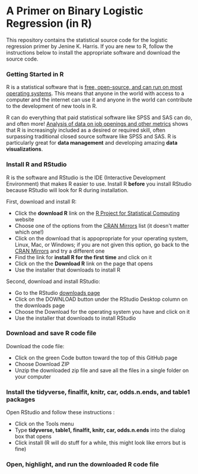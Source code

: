 # A Primer on Binary Logistic Regression (in R)

This repository contains the statistical source code for the logistic regression primer by Jenine K. Harris. If you are new to R, follow the instructions below to install the appropriate software and download the source code.

### Getting Started in R

R is a statistical software that is <a href = "https://www.r-project.org">free, open-source, and can run on most operating systems</a>. This means that anyone in the world with access to a computer and the internet can use it and anyone in the world can contribute to the development of new tools in R. 

R can do everything that paid statistical software like SPSS and SAS can do, and often more! <a href = "http://r4stats.com/2019/05/28/data-science-jobs-report-2019-python-way-up-tensorflow-growing-rapidly-r-use-double-sas/">Analysis of data on job openings and other metrics</a> shows that R is increasingly included as a desired or required skill, often surpassing traditional closed source software like SPSS and SAS. R is particularly great for **data management** and developing amazing **data visualizations**.

### Install R and RStudio

R is the software and RStudio is the IDE (Interactive Development Environment) that makes R easier to use. Install R **before** you install RStudio because RStudio will look for R during installation.

First, download and install R:

<ul>
  <li> Click the <b>download R</b> link on the <a href = "https://www.r-project.org">R Project for Statistical Computing</a> website
  <li> Choose one of the options from the <a href = "https://cran.r-project.org/mirrors.html">CRAN Mirrors</a> list (it doesn't matter which one!)
  <li> Click on the download that is appopropriate for your operating system, Linux, Mac, or Windows; if you are not given this option, go back to the <a href = "https://cran.r-project.org/mirrors.html">CRAN Mirrors</a> and try a different one
  <li> Find the link for <b>install R for the first time</b> and click on it
  <li> Click on the the <b>Download R</b> link on the page that opens
  <li> Use the installer that downloads to install R 
</ul>

Second, download and install RStudio:

<ul>
  <li> Go to the RStudio <a href = "https://rstudio.com/products/rstudio/download/"> downloads page</a> 
  <li> Click on the DOWNLOAD button under the RStudio Desktop column on the downloads page
  <li> Choose the Download for the operating system you have and click on it  
  <li> Use the installer that downloads to install RStudio 
</ul>

### Download and save R code file

Download the code file:

<ul>
<li> Click on the green Code button toward the top of this GitHub page
<li> Choose Download ZIP
<li> Unzip the downloaded zip file and save all the files in a single folder on your computer
</ul>

### Install the tidyverse, finalfit, knitr, car, odds.n.ends, and table1 packages

Open RStudio and follow these instructions :

<ul>
<li> Click on the Tools menu
<li> Type <b>tidyverse, table1, finalfit, knitr, car, odds.n.ends</b> into the dialog box that opens
<li> Click install (R will do stuff for a while, this might look like errors but is fine)
</ul>

### Open, highlight, and run the downloaded R code file
